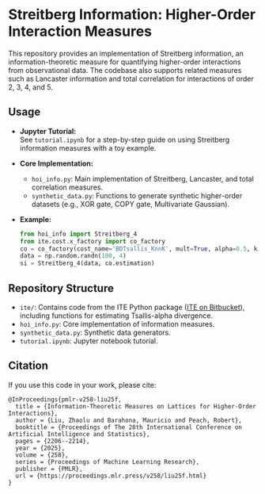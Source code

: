 # Streitberg Information: Higher-Order Interaction Measures

This repository provides an implementation of Streitberg information, an information-theoretic measure for quantifying higher-order interactions from observational data. The codebase also supports related measures such as Lancaster information and total correlation for interactions of order 2, 3, 4, and 5.


## Usage

- **Jupyter Tutorial:**  
  See `tutorial.ipynb` for a step-by-step guide on using Streitberg information measures with a toy example.

- **Core Implementation:**  
  - `hoi_info.py`: Main implementation of Streitberg, Lancaster, and total correlation measures.
  - `synthetic_data.py`: Functions to generate synthetic higher-order datasets (e.g., XOR gate, COPY gate, Multivariate Gaussian).

- **Example:**
  ```python
  from hoi_info import Streitberg_4
  from ite.cost.x_factory import co_factory
  co = co_factory(cost_name='BDTsallis_KnnK', mult=True, alpha=0.5, k=30) 
  data = np.random.randn(100, 4)
  si = Streitberg_4(data, co.estimation)
  ```

## Repository Structure

- `ite/`: Contains code from the ITE Python package ([ITE on Bitbucket](https://bitbucket.org/szzoli/ite-in-python/src/master/)), including functions for estimating Tsallis-alpha divergence.
- `hoi_info.py`: Core implementation of information measures.
- `synthetic_data.py`: Synthetic data generators.
- `tutorial.ipynb`: Jupyter notebook tutorial.


## Citation

If you use this code in your work, please cite:

```
@InProceedings{pmlr-v258-liu25f,
  title = {Information-Theoretic Measures on Lattices for Higher-Order Interactions},
  author = {Liu, Zhaolu and Barahona, Mauricio and Peach, Robert},
  booktitle = {Proceedings of The 28th International Conference on Artificial Intelligence and Statistics},
  pages = {2206--2214},
  year = {2025},
  volume = {258},
  series = {Proceedings of Machine Learning Research},
  publisher = {PMLR},
  url = {https://proceedings.mlr.press/v258/liu25f.html}
}
```